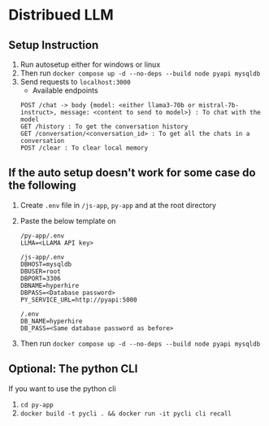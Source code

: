 # Distribued LLM

## Setup Instruction

1. Run autosetup either for windows or linux
2. Then run `docker compose up -d --no-deps --build node pyapi mysqldb`
3. Send requests to `localhost:3000`
   - Available endpoints
   ```
   POST /chat -> body {model: <either llama3-70b or mistral-7b-instruct>, message: <content to send to model>} : To chat with the model
   GET /history : To get the conversation history
   GET /conversation/<conversation_id> : To get all the chats in a conversation
   POST /clear : To clear local memory
   ```

## If the auto setup doesn't work for some case do the following

1. Create `.env` file in `/js-app`, `py-app` and at the root directory
2. Paste the below template on

   ```
   /py-app/.env
   LLMA=<LLAMA API key>

   /js-app/.env
   DBHOST=mysqldb
   DBUSER=root
   DBPORT=3306
   DBNAME=hyperhire
   DBPASS=<Database password>
   PY_SERVICE_URL=http://pyapi:5000

   /.env
   DB_NAME=hyperhire
   DB_PASS=<Same database password as before>
   ```

3. Then run `docker compose up -d --no-deps --build node pyapi mysqldb`

## Optional: The python CLI

If you want to use the python cli

1. `cd py-app`
2. `docker build -t pycli . && docker run -it pycli cli recall`
